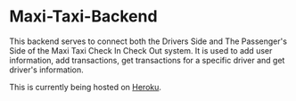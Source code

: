 # Maxi-Taxi-Backend

This backend serves to connect both the Drivers Side and The Passenger's Side of the Maxi Taxi Check In Check Out system.
It is used to add user information, add transactions, get transactions for a specific driver and get driver's information.

This is currently being hosted on [Heroku](http://checkin-checkout-backend.herokuapp.com).
 
